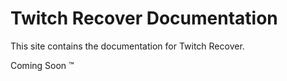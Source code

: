# Twitch Recover Documentation 

This site contains the documentation for Twitch Recover. 

Coming Soon &#8482;
